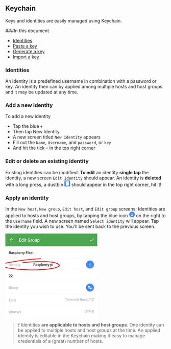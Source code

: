 ## Keychain

Keys and identities are easily managed using Keychain.

###In this document
* [Identities](#identities)
* [Paste a key](#paste-a-key)
* [Generate a key](#generate-a-key)
* [Import a key](#import-a-key)

### Identities
An identity is a predefined username in combination with a password or key. An identity then can by applied among multiple hosts and host groups and it may be updated at any time. 

### Add a new identity
To add a new identity
* Tap the blue `+`
* Then tap New Identity
* A new screen titled `New Identity` appears
* Fill out the `Name`, `Username`, and `password`, or `key`
* And hit the tick `✓` in the top right corner 

### Edit or delete an existing identity
Existing identities can be modified. **To edit** an identity __single tap__ the identity, a new screen `Edit Identity` should appear. An identity is **deleted** with a long press, a dustbin ![](../images/dustbin.png) should appear in the top right corner, hit it!

### Apply an identity
In the `New host`, `New group`, `Edit host`, and `Edit group` screens; Identities are applied to hosts and host groups, by tapping the blue icon ![Identities](../images/identities.png) on the right to the `Username` field. A new screen named `Select identity` will appear. Tap the identity you wish to use. You'll be sent back to the previous screen.

![An identity applied to a host group](../images/screenshots/identities01.png)

> ***!*** Identities **are applicable to hosts and host groups**. One identity can be applied to multiple hosts and host groups at the time. An applied identity is editable in the Keychain making it easy to manage credentials of a (great) number of hosts.